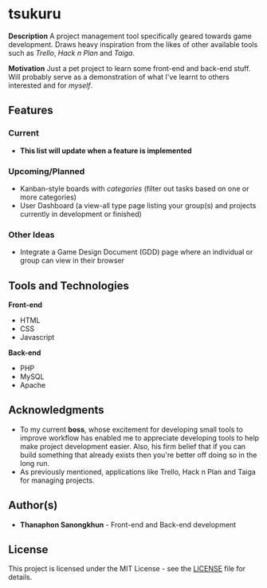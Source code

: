 # tsukuru
**Description** A project management tool specifically geared towards game development. Draws heavy inspiration from the likes of other available tools such as *Trello*, *Hack n Plan* and *Taiga*.

**Motivation** Just a pet project to learn some front-end and back-end stuff. Will probably serve as a demonstration of what I've learnt to others interested and for *myself*.

## Features
### Current
- **This list will update when a feature is implemented**
### Upcoming/Planned
- Kanban-style boards with *categories* (filter out tasks based on one or more categories)
- User Dashboard (a view-all type page listing your group(s) and projects currently in development or finished)
### Other Ideas
- Integrate a Game Design Document (GDD) page where an individual or group can view in their browser

## Tools and Technologies
**Front-end**
- HTML
- CSS
- Javascript

**Back-end**
- PHP
- MySQL
- Apache

## Acknowledgments
- To my current **boss**, whose excitement for developing small tools to improve workflow has enabled me to appreciate developing tools to help make project development easier. Also, his firm belief that if you can build something that already exists then you're better off doing so in the long run.
- As previously mentioned, applications like Trello, Hack n Plan and Taiga for managing projects.

## Author(s)
- **Thanaphon Sanongkhun** - Front-end and Back-end development

## License
This project is licensed under the MIT License - see the [LICENSE](LICENSE.md) file for details.